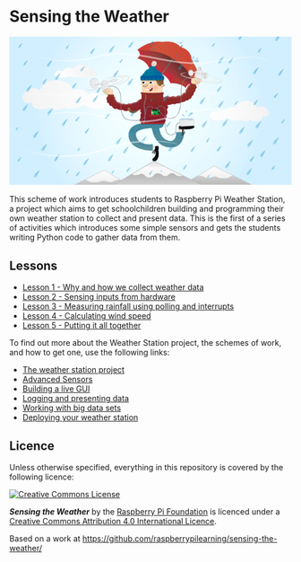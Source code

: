 # Sensing the Weather

![](cover.png)

This scheme of work introduces students to Raspberry Pi Weather Station, a project which aims to get schoolchildren building and programming their own weather station to collect and present data. This is the first of a series of activities which introduces some simple sensors and gets the students writing Python code to gather data from them. 

## Lessons

- [Lesson 1 - Why and how we collect weather data](lesson-1/lesson.md)
- [Lesson 2 - Sensing inputs from hardware](lesson-2/lesson.md)
- [Lesson 3 - Measuring rainfall using polling and interrupts](lesson-3/lesson.md)
- [Lesson 4 - Calculating wind speed](lesson-4/lesson.md)
- [Lesson 5 - Putting it all together](lesson-5/lesson.md)

To find out more about the Weather Station project, the schemes of work, and how to get one, use the following links:

- [The weather station project](http://www.raspberrypi.org/school-weather-station-project/) 
- [Advanced Sensors]()
- [Building a live GUI]()
- [Logging and presenting data]()
- [Working with big data sets]()
- [Deploying your weather station](https://www.raspberrypi.org/weather-station/)



## Licence

Unless otherwise specified, everything in this repository is covered by the following licence:

[![Creative Commons License](http://i.creativecommons.org/l/by-sa/4.0/88x31.png)](http://creativecommons.org/licenses/by-sa/4.0/)

***Sensing the Weather*** by the [Raspberry Pi Foundation](http://www.raspberrypi.org) is licenced under a [Creative Commons Attribution 4.0 International Licence](http://creativecommons.org/licenses/by-sa/4.0/).

Based on a work at https://github.com/raspberrypilearning/sensing-the-weather/

